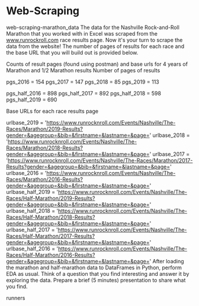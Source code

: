 # Web-Scraping
web-scraping-marathon_data
The data for the Nashville Rock-and-Roll Marathon that you worked with in Excel was scraped from the www.runrockroll.com race results page. Now it's your turn to scrape the data from the website! The number of pages of results for each race and the base URL that you will build out is provided below.

Counts of result pages (found using postman) and base urls for 4 years of Marathon and 1/2 Marathon results
Number of pages of results

pgs_2016 = 154
pgs_2017 = 147
pgs_2018 = 85
pgs_2019 = 113

pgs_half_2016 = 898
pgs_half_2017 = 892
pgs_half_2018 = 598
pgs_half_2019 = 690

Base URLs for each race results page

urlbase_2019 = 'https://www.runrocknroll.com/Events/Nashville/The-Races/Marathon/2019-Results?gender=&agegroup=&bib=&firstname=&lastname=&page='
urlbase_2018 = 'https://www.runrocknroll.com/Events/Nashville/The-Races/Marathon/2018-Results?gender=&agegroup=&bib=&firstname=&lastname=&page='
urlbase_2017 = 'https://www.runrocknroll.com/Events/Nashville/The-Races/Marathon/2017-Results?gender=&agegroup=&bib=&firstname=&lastname=&page='
urlbase_2016 = 'https://www.runrocknroll.com/Events/Nashville/The-Races/Marathon/2016-Results?gender=&agegroup=&bib=&firstname=&lastname=&page='
urlbase_half_2019 = 'https://www.runrocknroll.com/Events/Nashville/The-Races/Half-Marathon/2019-Results?gender=&agegroup=&bib=&firstname=&lastname=&page='
urlbase_half_2018 = 'https://www.runrocknroll.com/Events/Nashville/The-Races/Half-Marathon/2018-Results?gender=&agegroup=&bib=&firstname=&lastname=&page='
urlbase_half_2017 = 'https://www.runrocknroll.com/Events/Nashville/The-Races/Half-Marathon/2017-Results?gender=&agegroup=&bib=&firstname=&lastname=&page='
urlbase_half_2016 = 'https://www.runrocknroll.com/Events/Nashville/The-Races/Half-Marathon/2016-Results?gender=&agegroup=&bib=&firstname=&lastname=&page='
After loading the marathon and half-marathon data to DataFrames in Python, perform EDA as usual. Think of a question that you find interesting and answer it by exploring the data. Prepare a brief (5 minutes) presentation to share what you find.

runners





